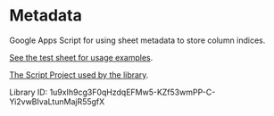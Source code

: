 # Metadata
Google Apps Script for using sheet metadata to store column indices.

[See the test sheet for usage examples](https://docs.google.com/spreadsheets/d/1vcM_XWK_7ciy1WQ6UzC_sMoKyQeB1_AK2_b7O0QnQ3s/edit).

[The Script Project used by the library](https://script.google.com/d/1u9xIh9cg3F0qHzdqEFMw5-KZf53wmPP-C-Yi2vwBIvaLtunMajR55gfX/edit).

Library ID: 1u9xIh9cg3F0qHzdqEFMw5-KZf53wmPP-C-Yi2vwBIvaLtunMajR55gfX

